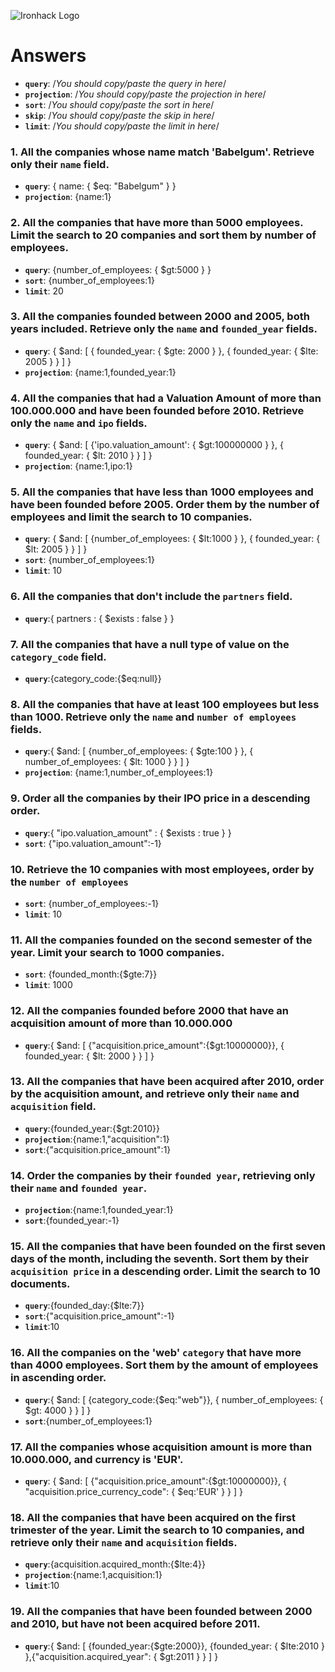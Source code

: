 ![Ironhack Logo](https://i.imgur.com/1QgrNNw.png)

# Answers

- **`query`**: /_You should copy/paste the query in here_/
- **`projection`**: /_You should copy/paste the projection in here_/
- **`sort`**: /_You should copy/paste the sort in here_/
- **`skip`**: /_You should copy/paste the skip in here_/
- **`limit`**: /_You should copy/paste the limit in here_/

### 1. All the companies whose name match 'Babelgum'. Retrieve only their `name` field.

<!-- Your Code Goes Here -->

- **`query`**: { name: { $eq: "Babelgum" } }
- **`projection`**: {name:1}

### 2. All the companies that have more than 5000 employees. Limit the search to 20 companies and sort them by **number of employees**.

<!-- Your Code Goes Here -->

- **`query`**: {number_of_employees: { $gt:5000 } }
- **`sort`**: {number_of_employees:1}
- **`limit`**: 20

### 3. All the companies founded between 2000 and 2005, both years included. Retrieve only the `name` and `founded_year` fields.

<!-- Your Code Goes Here -->

- **`query`**: { $and: [ { founded_year: { $gte: 2000 } }, { founded_year: { $lte: 2005 } } ] }
- **`projection`**: {name:1,founded_year:1}

### 4. All the companies that had a Valuation Amount of more than 100.000.000 and have been founded before 2010. Retrieve only the `name` and `ipo` fields.

<!-- Your Code Goes Here -->

- **`query`**: { $and: [ {'ipo.valuation_amount': { $gt:100000000 } }, { founded_year: { $lt: 2010 } } ] }
- **`projection`**: {name:1,ipo:1}

### 5. All the companies that have less than 1000 employees and have been founded before 2005. Order them by the number of employees and limit the search to 10 companies.

<!-- Your Code Goes Here -->

- **`query`**: { $and: [ {number_of_employees: { $lt:1000 } }, { founded_year: { $lt: 2005 } } ] }
- **`sort`**: {number_of_employees:1}
- **`limit`**: 10

### 6. All the companies that don't include the `partners` field.

<!-- Your Code Goes Here -->

- **`query`**:{ partners : { $exists : false } }

### 7. All the companies that have a null type of value on the `category_code` field.

<!-- Your Code Goes Here -->

- **`query`**:{category_code:{$eq:null}}

### 8. All the companies that have at least 100 employees but less than 1000. Retrieve only the `name` and `number of employees` fields.

<!-- Your Code Goes Here -->

- **`query`**:{ $and: [ {number_of_employees: { $gte:100 } }, { number_of_employees: { $lt: 1000 } } ] }
- **`projection`**: {name:1,number_of_employees:1}

### 9. Order all the companies by their IPO price in a descending order.

<!-- Your Code Goes Here -->

- **`query`**:{ "ipo.valuation_amount" : { $exists : true } }
- **`sort`**: {"ipo.valuation_amount":-1}

### 10. Retrieve the 10 companies with most employees, order by the `number of employees`

<!-- Your Code Goes Here -->

- **`sort`**: {number_of_employees:-1}
- **`limit`**: 10

### 11. All the companies founded on the second semester of the year. Limit your search to 1000 companies.

<!-- Your Code Goes Here -->

- **`sort`**: {founded_month:{$gte:7}}
- **`limit`**: 1000

### 12. All the companies founded before 2000 that have an acquisition amount of more than 10.000.000

<!-- Your Code Goes Here -->

- **`query`**:{ $and: [ {"acquisition.price_amount":{$gt:10000000}}, { founded_year: { $lt: 2000 } } ] }

### 13. All the companies that have been acquired after 2010, order by the acquisition amount, and retrieve only their `name` and `acquisition` field.

<!-- Your Code Goes Here -->

- **`query`**:{founded_year:{$gt:2010}}
- **`projection`**:{name:1,"acquisition":1}
- **`sort`**:{"acquisition.price_amount":1}

### 14. Order the companies by their `founded year`, retrieving only their `name` and `founded year`.

<!-- Your Code Goes Here -->

- **`projection`**:{name:1,founded_year:1}
- **`sort`**:{founded_year:-1}

### 15. All the companies that have been founded on the first seven days of the month, including the seventh. Sort them by their `acquisition price` in a descending order. Limit the search to 10 documents.

<!-- Your Code Goes Here -->

- **`query`**:{founded_day:{$lte:7}}
- **`sort`**:{"acquisition.price_amount":-1}
- **`limit`**:10

### 16. All the companies on the 'web' `category` that have more than 4000 employees. Sort them by the amount of employees in ascending order.

<!-- Your Code Goes Here -->

- **`query`**:{ $and: [ {category_code:{$eq:"web"}}, { number_of_employees: { $gt: 4000 } } ] }
- **`sort`**:{number_of_employees:1}

### 17. All the companies whose acquisition amount is more than 10.000.000, and currency is 'EUR'.

<!-- Your Code Goes Here -->

- **`query`**: { $and: [ {"acquisition.price_amount":{$gt:10000000}}, { "acquisition.price_currency_code": { $eq:'EUR' } } ] }

### 18. All the companies that have been acquired on the first trimester of the year. Limit the search to 10 companies, and retrieve only their `name` and `acquisition` fields.

<!-- Your Code Goes Here -->

- **`query`**:{acquisition.acquired_month:{$lte:4}}
- **`projection`**:{name:1,acquisition:1}
- **`limit`**:10

### 19. All the companies that have been founded between 2000 and 2010, but have not been acquired before 2011.

<!-- Your Code Goes Here -->

- **`query`**:{ $and: [ {founded_year:{$gte:2000}}, {founded_year: { $lte:2010 } },{"acquisition.acquired_year": { $gt:2011 } } ] }
